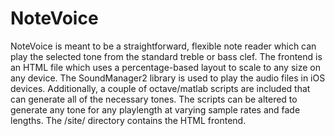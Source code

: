NoteVoice
===
NoteVoice is meant to be a straightforward, flexible note reader which can play the selected tone from the standard treble or bass clef.  The frontend is an HTML file which uses a percentage-based layout to scale to any size on any device.  The SoundManager2 library is used to play the audio files in iOS devices.  Additionally, a couple of octave/matlab scripts are included that can generate all of the necessary tones.  The scripts can be altered to generate any tone for any playlength at varying sample rates and fade lengths.  The /site/ directory contains the HTML frontend.

